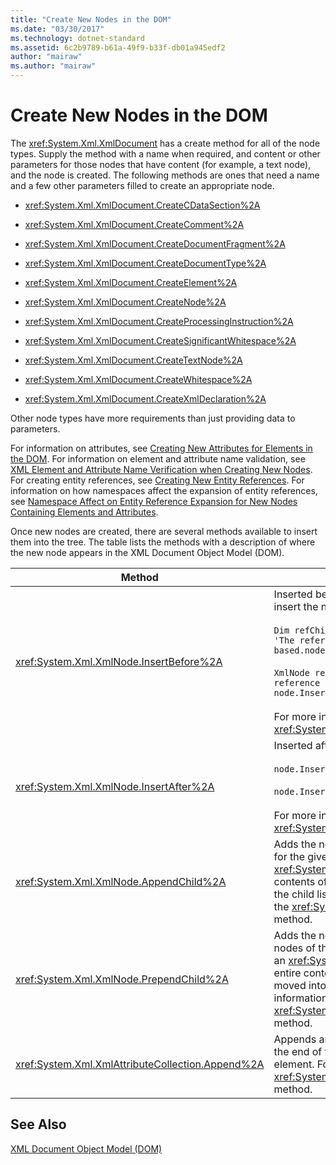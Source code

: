 ```yaml
---
title: "Create New Nodes in the DOM"
ms.date: "03/30/2017"
ms.technology: dotnet-standard
ms.assetid: 6c2b9789-b61a-49f9-b33f-db01a945edf2
author: "mairaw"
ms.author: "mairaw"
---
```

# Create New Nodes in the DOM
The <xref:System.Xml.XmlDocument> has a create method for all of the node types. Supply the method with a name when required, and content or other parameters for those nodes that have content (for example, a text node), and the node is created. The following methods are ones that need a name and a few other parameters filled to create an appropriate node.  
  
-   <xref:System.Xml.XmlDocument.CreateCDataSection%2A>  
  
-   <xref:System.Xml.XmlDocument.CreateComment%2A>  
  
-   <xref:System.Xml.XmlDocument.CreateDocumentFragment%2A>  
  
-   <xref:System.Xml.XmlDocument.CreateDocumentType%2A>  
  
-   <xref:System.Xml.XmlDocument.CreateElement%2A>  
  
-   <xref:System.Xml.XmlDocument.CreateNode%2A>  
  
-   <xref:System.Xml.XmlDocument.CreateProcessingInstruction%2A>  
  
-   <xref:System.Xml.XmlDocument.CreateSignificantWhitespace%2A>  
  
-   <xref:System.Xml.XmlDocument.CreateTextNode%2A>  
  
-   <xref:System.Xml.XmlDocument.CreateWhitespace%2A>  
  
-   <xref:System.Xml.XmlDocument.CreateXmlDeclaration%2A>  
  
 Other node types have more requirements than just providing data to parameters.  
  
 For information on attributes, see [Creating New Attributes for Elements in the DOM](../../../../docs/standard/data/xml/creating-new-attributes-for-elements-in-the-dom.md). For information on element and attribute name validation, see [XML Element and Attribute Name Verification when Creating New Nodes](../../../../docs/standard/data/xml/xml-element-and-attribute-name-verification-when-creating-new-nodes.md). For creating entity references, see [Creating New Entity References](../../../../docs/standard/data/xml/creating-new-entity-references.md). For information on how namespaces affect the expansion of entity references, see [Namespace Affect on Entity Reference Expansion for New Nodes Containing Elements and Attributes](../../../../docs/standard/data/xml/namespace-affect-on-entity-ref-expansion-for-new-nodes.md).  
  
 Once new nodes are created, there are several methods available to insert them into the tree. The table lists the methods with a description of where the new node appears in the XML Document Object Model (DOM).  
  
|Method|Node placement|  
|------------|--------------------|  
|<xref:System.Xml.XmlNode.InsertBefore%2A>|Inserted before the reference node. For example, to insert the new node in position 5:<br /><br /> `Dim refChild As XmlNode = node.ChildNodes(4) 'The reference is zero-based.node.InsertBefore(newChild, refChild);`<br /><br /> `XmlNode refChild = node.ChildNodes[4]; //The reference is zero-based. node.InsertBefore(newChild, refChild);`<br /><br /> For more information, see the <xref:System.Xml.XmlNode.InsertBefore%2A> method.|  
|<xref:System.Xml.XmlNode.InsertAfter%2A>|Inserted after the reference node. For example:<br /><br /> `node.InsertAfter(newChild, refChild)`<br /><br /> `node.InsertAfter(newChild, refChild);`<br /><br /> For more information, see the <xref:System.Xml.XmlNode.InsertAfter%2A> method.|  
|<xref:System.Xml.XmlNode.AppendChild%2A>|Adds the node to the end of the list of child nodes for the given node. If the node being added is an <xref:System.Xml.XmlDocumentFragment>, the entire contents of the document fragment are moved into the child list of this node. For more information, see the <xref:System.Xml.XmlNode.AppendChild%2A> method.|  
|<xref:System.Xml.XmlNode.PrependChild%2A>|Adds the node to the beginning of the list of child nodes of the given node. If the node being added is an <xref:System.Xml.XmlDocumentFragment>, the entire contents of the document fragment are moved into the child list of this node. For more information, see the <xref:System.Xml.XmlNode.PrependChild%2A> method.|  
|<xref:System.Xml.XmlAttributeCollection.Append%2A>|Appends an <xref:System.Xml.XmlAttribute> node to the end of the attribute collection associated with an element. For more information, see the <xref:System.Xml.XmlAttributeCollection.Append%2A> method.|  
  
## See Also  
 [XML Document Object Model (DOM)](../../../../docs/standard/data/xml/xml-document-object-model-dom.md)
